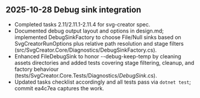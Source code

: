 ## 2025-10-28 Debug sink integration
- Completed tasks 2.11/2.11.1-2.11.4 for svg-creator spec.
- Documented debug output layout and options in design.md; implemented DebugSinkFactory to choose File/Null sinks based on SvgCreatorRunOptions plus relative path resolution and stage filters (src/SvgCreator.Core/Diagnostics/DebugSinkFactory.cs).
- Enhanced FileDebugSink to honor --debug-keep-temp by cleaning assets directories and added tests covering stage filtering, cleanup, and factory behaviour (tests/SvgCreator.Core.Tests/Diagnostics/*DebugSink*.cs).
- Updated tasks checklist accordingly and all tests pass via `dotnet test`; commit ea4c7ea captures the work.